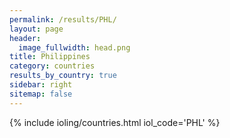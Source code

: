 ```yaml
---
permalink: /results/PHL/
layout: page
header:
  image_fullwidth: head.png
title: Philippines
category: countries
results_by_country: true
sidebar: right
sitemap: false
---
```


{% include ioling/countries.html iol_code='PHL' %}